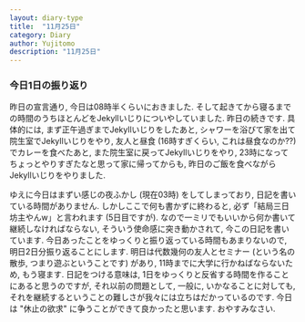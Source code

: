 ```yaml
---
layout: diary-type
title:  "11月25日"
category: Diary
author: Yujitomo
description: "11月25日"
---
```


### 今日1日の振り返り


昨日の宣言通り, 今日は08時半くらいにおきました.
そして起きてから寝るまでの時間のうちほとんどをJekyllいじりについやしていました. 昨日の続きです.
具体的には, まず正午過ぎまでJekyllいじりをしたあと, シャワーを浴びて家を出て院生室でJekyllいじりをやり,
友人と昼食 (16時すぎくらい, これは昼食なのか??) でカレーを食べたあと, また院生室に戻ってJekyllいじりをやり,
23時になってちょっとやりすぎたなと思って家に帰ってからも, 昨日のご飯を食べながらJekyllいじりをやりました.

ゆえに今日はまずい感じの夜ふかし (現在03時) をしてしまっており, 日記を書いている時間がありません.
しかしここで何も書かずに終わると, 必ず「結局三日坊主やんw」と言われます (5日目ですが).
なので一ミリでもいいから何か書いて継続しなければならない, そういう使命感に突き動かされて, 今この日記を書いています.
今日あったことをゆっくりと振り返っている時間もあまりないので, 明日2日分振り返ることにします.
明日は代数幾何の友人とセミナー (という名の散歩, つまり遊ぶということです) があり, 11時までに大学に行かねばならないため, もう寝ます.
日記をつける意味は, 1日をゆっくりと反省する時間を作ることにあると思うのですが,
それ以前の問題として, 一般に, いかなることに対しても, それを継続するということの難しさが我々には立ちはだかっているのです.
今日は "休止の欲求" に争うことができて良かったと思います. おやすみなさい.
